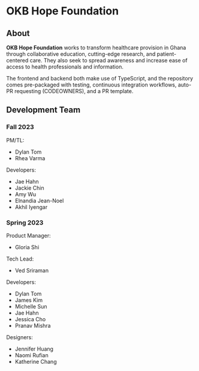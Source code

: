 # OKB Hope Foundation

## About
**OKB Hope Foundation** works to transform healthcare provision in Ghana through collaborative education, cutting-edge research, and patient-centered care. They also seek to spread awareness and increase ease of access to health professionals and information.

The frontend and backend both make use of TypeScript, and the repository comes pre-packaged with testing, continuous integration workflows, auto-PR requesting (CODEOWNERS), and a PR template.


## Development Team

### Fall 2023
PM/TL:
+ Dylan Tom
+ Rhea Varma

Developers:
+ Jae Hahn
+ Jackie Chin
+ Amy Wu
+ Elnandia Jean-Noel
+ Akhil Iyengar

### Spring 2023
Product Manager:
+ Gloria Shi

Tech Lead:
+ Ved Sriraman

Developers:
+ Dylan Tom
+ James Kim
+ Michelle Sun
+ Jae Hahn
+ Jessica Cho
+ Pranav Mishra

Designers:
+ Jennifer Huang
+ Naomi Rufian
+ Katherine Chang